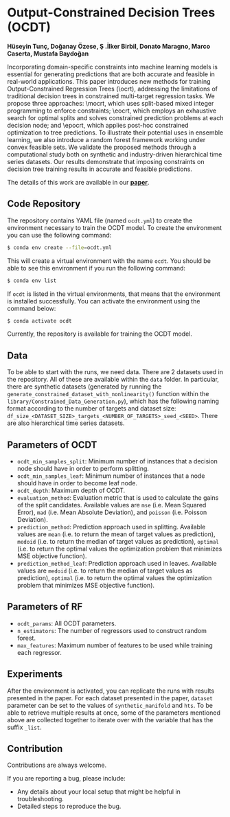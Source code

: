 # Output-Constrained Decision Trees (OCDT)

__Hüseyin Tunç, Doğanay Özese, Ş .İlker Birbil, Donato Maragno, Marco Caserta, Mustafa Baydoğan__

Incorporating domain-specific constraints into machine learning models is essential for generating predictions that are both accurate and feasible in real-world applications. This paper introduces new methods for training Output-Constrained Regression Trees (\ocrt), addressing the limitations of traditional decision trees in constrained multi-target regression tasks. We propose three approaches: \mocrt, which uses split-based mixed integer programming to enforce constraints; \eocrt, which employs an exhaustive search for optimal splits and solves constrained prediction problems at each decision node; and \epocrt, which applies post-hoc constrained optimization to tree predictions. To illustrate their potential uses in ensemble learning, we also introduce a random forest framework working under convex feasible sets. We validate the proposed methods through a computational study both on synthetic and industry-driven hierarchical time series datasets. Our results demonstrate that imposing constraints on decision tree training results in accurate and feasible predictions.

The details of this work are available in our __[paper](https://arxiv.org/abs/2405.15314)__.

## Code Repository

The repository contains YAML file (named `ocdt.yml`) to create the environment necessary to train the OCDT model. To create the environment you can use the following command:

```bash
$ conda env create --file=ocdt.yml
```

This will create a virtual environment with the name `ocdt`. You should be able to see this environment if you run the following command:

```bash
$ conda env list
```

If `ocdt` is listed in the virtual environments, that means that the environment is installed successfully. You can activate the environment using the command below:

```bash
$ conda activate ocdt
```

Currently, the repository is available for training the OCDT model.

## Data

To be able to start with the runs, we need data. There are 2 datasets used in the repository. All of these are available within the `data` folder. In particular, there are synthetic datasets (generated by running the `generate_constrained_dataset_with_nonlinearity()` function within the `library/Constrained_Data_Generation.py`), which has the following naming format according to the number of targets and dataset size: `df_size_<DATASET_SIZE>_targets_<NUMBER_OF_TARGETS>_seed_<SEED>`. There are also hierarchical time series datasets.

## Parameters of OCDT

- `ocdt_min_samples_split`: Minimum number of instances that a decision node should have in order to perform splitting.
- `ocdt_min_samples_leaf`: Minimum number of instances that a node should have in order to become leaf node.
- `ocdt_depth`: Maximum depth of OCDT.
- `evaluation_method`: Evaluation metric that is used to calculate the gains of the split candidates. Available values are `mse` (i.e. Mean Squared Error), `mad` (i.e. Mean Absolute Deviation), and `poisson` (i.e. Poisson Deviation).
- `prediction_method`: Prediction approach used in splitting. Available values are `mean` (i.e. to return the mean of target values as prediction), `medoid` (i.e. to return the median of target values as prediction), `optimal` (i.e. to return the optimal values the optimization problem that minimizes MSE objective function).
- `prediction_method_leaf`: Prediction approach used in leaves. Available values are `medoid` (i.e. to return the median of target values as prediction), `optimal` (i.e. to return the optimal values the optimization problem that minimizes MSE objective function).

## Parameters of RF

- `ocdt_params`: All OCDT parameters.
- `n_estimators`: The number of regressors used to construct random forest.
- `max_features`: Maximum number of features to be used while training each regressor.

## Experiments

After the environment is activated, you can replicate the runs with results presented in the paper. For each dataset presented in the paper, `dataset` parameter can be set to the values of `synthetic_manifold` and `hts`. To be able to retrieve multiple results at once, some of the parameters mentioned above are collected together to iterate over with the variable that has the suffix `_list`. 


## Contribution

Contributions are always welcome.

If you are reporting a bug, please include:

* Any details about your local setup that might be helpful in troubleshooting.
* Detailed steps to reproduce the bug.
  
